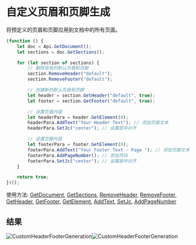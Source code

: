# 自定义页眉和页脚生成

将预定义的页眉和页脚应用到文档中的所有页面。

<!-- This code snippet is shown in the screenshot. -->

<!-- eslint-skip -->

```ts
(function () {
    let doc = Api.GetDocument();
    let sections = doc.GetSections();

    for (let section of sections) {
        // 删除现有的默认页眉和页脚
        section.RemoveHeader("default");
        section.RemoveFooter("default");

        // 创建新的默认页眉和页脚
        let header = section.GetHeader("default", true);
        let footer = section.GetFooter("default", true);

        // 设置页眉内容
        let headerPara = header.GetElement(0);
        headerPara.AddText("Your Header Text"); // 添加页眉文本
        headerPara.SetJc("center"); // 设置居中对齐

        // 设置页脚内容
        let footerPara = footer.GetElement(0);
        footerPara.AddText("Your Footer Text - Page "); // 添加页脚文本
        footerPara.AddPageNumber(); // 添加页码
        footerPara.SetJc("center"); // 设置居中对齐
    }

    return true;
})();
```

使用方法: [GetDocument](../../../../office-api/usage-api/text-document-api/Api/Methods/GetDocument.md), [GetSections](../../../../office-api/usage-api/text-document-api/ApiDocument/Methods/GetSections.md), [RemoveHeader](../../../../office-api/usage-api/text-document-api/ApiSection/Methods/RemoveHeader.md), [RemoveFooter](../../../../office-api/usage-api/text-document-api/ApiSection/Methods/RemoveFooter.md), [GetHeader](../../../../office-api/usage-api/text-document-api/ApiSection/Methods/GetHeader.md), [GetFooter](../../../../office-api/usage-api/text-document-api/ApiSection/Methods/GetFooter.md), [GetElement](../../../../office-api/usage-api/text-document-api/ApiDocumentContent/Methods/GetElement.md), [AddText](../../../../office-api/usage-api/text-document-api/ApiParagraph/Methods/AddText.md), [SetJc](../../../../office-api/usage-api/text-document-api/ApiParagraph/Methods/SetJc.md), [AddPageNumber](../../../../office-api/usage-api/text-document-api/ApiParagraph/Methods/AddPageNumber.md)

## 结果

<!-- imgpath -->

![CustomHeaderFooterGeneration](/assets/images/plugins/custom-header-footer-generation.png#gh-light-mode-only)![CustomHeaderFooterGeneration](/assets/images/plugins/custom-header-footer-generation.dark.png#gh-dark-mode-only)